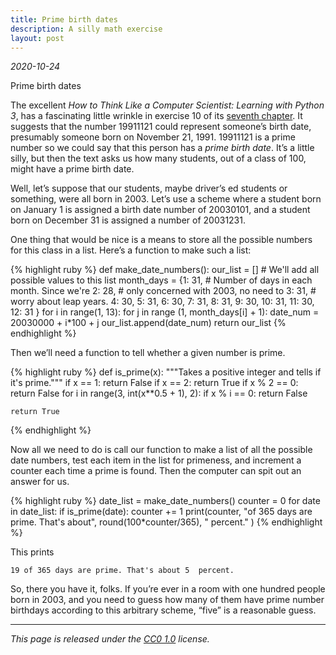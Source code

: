```yaml
---
title: Prime birth dates
description: A silly math exercise
layout: post
---
```


_2020-10-24_

Prime birth dates

The excellent _How to Think Like a Computer Scientist: Learning with Python 3_,
has a fascinating little wrinkle in exercise 10 of its [seventh
chapter](http://openbookproject.net/thinkcs/python/english3e/iteration.html).
It suggests that the number 19911121 could represent someone’s birth date,
presumably someone born on November 21, 1991. 19911121 is a prime number so we
could say that this person has a _prime birth date_. It’s a little silly, but
then the text asks us how many students, out of a class of 100, might have a
prime birth date.

Well, let’s suppose that our students, maybe driver’s ed students or something,
were all born in 2003. Let’s use a scheme where a student born on January 1 is
assigned a birth date number of 20030101, and a student born on December 31 is
assigned a number of 20031231.

One thing that would be nice is a means to store all the possible numbers for
this class in a list. Here’s a function to make such a list:

{% highlight ruby %}
def make_date_numbers():
    our_list = []               # We'll add all possible values to this list
    month_days = {1: 31,        # Number of days in each month. Since we're
                  2: 28,        # only concerned with 2003, no need to 
                  3: 31,        # worry about leap years.
                  4: 30,
                  5: 31,
                  6: 30,
                  7: 31,
                  8: 31,
                  9: 30,
                  10: 31,
                  11: 30,
                  12: 31
    }
    for i in range(1, 13):
        for j in range (1, month_days[i] + 1):
            date_num = 20030000 + i*100 + j
            our_list.append(date_num)
    return our_list
{% endhighlight %}

Then we’ll need a function to tell whether a given number is prime.

{% highlight ruby %}
def is_prime(x):
    """Takes a positive integer and tells if it's prime."""
    if x == 1:
        return False
    if x == 2:
        return True
    if x % 2 == 0:
        return False
    for i in range(3, int(x**0.5 + 1), 2):
        if x % i == 0:
            return False
    
    return True
{% endhighlight %}

Now all we need to do is call our function to make a list of all the possible
date numbers, test each item in the list for primeness, and increment a counter
each time a prime is found. Then the computer can spit out an answer for us.

{% highlight ruby %}
date_list = make_date_numbers()
counter = 0
for date in date_list:
    if is_prime(date):
        counter += 1
print(counter, "of 365 days are prime. That's about", round(100*counter/365), 
                                                            " percent." )
{% endhighlight %}

This prints

```
19 of 365 days are prime. That's about 5  percent.
```

So, there you have it, folks. If you’re ever in a room with one hundred people
born in 2003, and you need to guess how many of them have prime number
birthdays according to this arbitrary scheme, “five” is a reasonable guess.


---

_This page is released under the [CC0
1.0](https://creativecommons.org/publicdomain/zero/1.0/) license._

